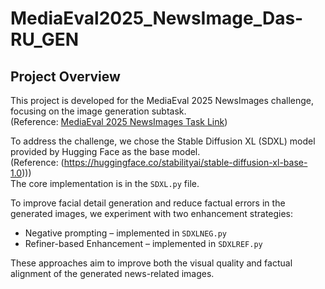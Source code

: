 # MediaEval2025_NewsImage_Das-RU_GEN
## Project Overview

This project is developed for the MediaEval 2025 NewsImages challenge, focusing on the image generation subtask.  
(Reference: [MediaEval 2025 NewsImages Task Link](https://multimediaeval.github.io/editions/2025/tasks/newsimages/))

To address the challenge, we chose the Stable Diffusion XL (SDXL) model provided by Hugging Face as the base model.   
(Reference: (https://huggingface.co/stabilityai/stable-diffusion-xl-base-1.0)))  
The core implementation is in the `SDXL.py` file.

To improve facial detail generation and reduce factual errors in the generated images, we experiment with two enhancement strategies:
- Negative prompting – implemented in `SDXLNEG.py`
- Refiner-based Enhancement – implemented in `SDXLREF.py`

These approaches aim to improve both the visual quality and factual alignment of the generated news-related images.
